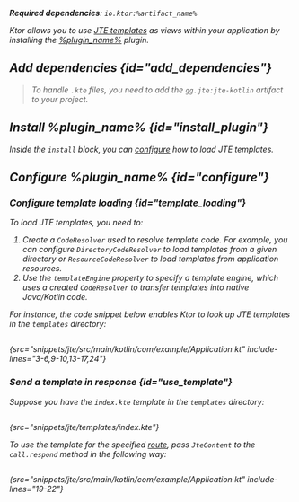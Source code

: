 [//]: # (title: JTE)

<show-structure for="chapter" depth="2"/>
<primary-label ref="server-plugin"/>

<var name="plugin_name" value="Jte"/>
<var name="package_name" value="io.ktor.server.jte"/>
<var name="artifact_name" value="ktor-server-jte"/>

<tldr>
<p>
<b>Required dependencies</b>: <code>io.ktor:%artifact_name%</code>
</p>
<var name="example_name" value="jte"/>
<include from="lib.topic" element-id="download_example"/>
<include from="lib.topic" element-id="native_server_not_supported"/>
</tldr>

Ktor allows you to use [JTE templates](https://github.com/casid/jte) as views within your application by installing the [%plugin_name%](https://api.ktor.io/ktor-server/ktor-server-plugins/ktor-server-jte/io.ktor.server.jte/-jte.html) plugin.


## Add dependencies {id="add_dependencies"}

<include from="lib.topic" element-id="add_ktor_artifact_intro"/>
<include from="lib.topic" element-id="add_ktor_artifact"/>

> To handle `.kte` files, you need to add the `gg.jte:jte-kotlin` artifact to your project.

## Install %plugin_name% {id="install_plugin"}

<include from="lib.topic" element-id="install_plugin"/>

Inside the `install` block, you can [configure](#configure) how to load JTE templates.


## Configure %plugin_name% {id="configure"}
### Configure template loading {id="template_loading"}
To load JTE templates, you need to:
1. Create a `CodeResolver` used to resolve template code. For example, you can configure `DirectoryCodeResolver` to load templates from a given directory or `ResourceCodeResolver` to load templates from application resources.
2. Use the `templateEngine` property to specify a template engine, which uses a created `CodeResolver` to transfer templates into native Java/Kotlin code.

For instance, the code snippet below enables Ktor to look up JTE templates in the `templates` directory:

```kotlin
```
{src="snippets/jte/src/main/kotlin/com/example/Application.kt" include-lines="3-6,9-10,13-17,24"}

### Send a template in response {id="use_template"}
Suppose you have the `index.kte` template in the `templates` directory:
```html
```
{src="snippets/jte/templates/index.kte"}

To use the template for the specified [route](server-routing.md), pass `JteContent` to the `call.respond` method in the following way:
```kotlin
```
{src="snippets/jte/src/main/kotlin/com/example/Application.kt" include-lines="19-22"}
